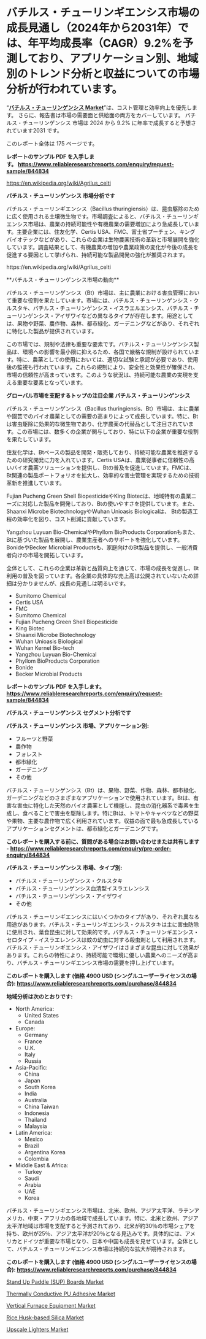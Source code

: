 <p><h1>バチルス・チューリンギエンシス市場の成長見通し（2024年から2031年）では、年平均成長率（CAGR）9.2%を予測しており、アプリケーション別、地域別のトレンド分析と収益についての市場分析が行われています。</h1></p><p>&ldquo;<strong><a href="https://www.reliableresearchreports.com/bacillus-thuringiensis-r844834?utm_campaign=107&utm_medium=9&utm_source=Github&utm_content=ia&utm_term=13102024&utm_id=bacillus-thuringiensis">バチルス・チューリンゲンシス Market</a></strong>&rdquo;は、コスト管理と効率向上を優先します。 さらに、報告書は市場の需要面と供給面の両方をカバーしています。 バチルス・チューリンゲンシス 市場は 2024 から 9.2% に年率で成長すると予想されています2031 です。</p>
<p>このレポート全体は 175 ページです。</p>
<p><strong>レポートのサンプル PDF を入手します。&nbsp;<a href="https://www.reliableresearchreports.com/enquiry/request-sample/844834?utm_campaign=107&utm_medium=9&utm_source=Github&utm_content=ia&utm_term=13102024&utm_id=bacillus-thuringiensis">https://www.reliableresearchreports.com/enquiry/request-sample/844834</a></strong></p>
<p><a href="https://en.wikipedia.org/wiki/Agrilus_celti?utm_campaign=107&utm_medium=9&utm_source=Github&utm_content=ia&utm_term=13102024&utm_id=bacillus-thuringiensis">https://en.wikipedia.org/wiki/Agrilus_celti</a></p>
<p><strong>バチルス・チューリンゲンシス 市場分析です</strong></p>
<p><p>バチルス・チューリンギエンシス（Bacillus thuringiensis）は、昆虫駆除のために広く使用される土壌微生物です。市場調査によると、バチルス・チューリンギエンシス市場は、農業の持続可能性や有機農業の需要増加により急成長しています。主要企業には、住友化学、Certis USA、FMC、富士省プーチェン、キングバイオテックなどがあり、これらの企業は生物農薬技術の革新と市場展開を強化しています。調査結果として、有機農業の増加や農業政策の変化が今後の成長を促進する要因として挙げられ、持続可能な製品開発の強化が推奨されます。</p></p>
<p>https://en.wikipedia.org/wiki/Agrilus_celti</p>
<p><p>**バチルス・チューリンゲンシス市場の動向**</p><p>バチルス・チューリンゲンシス（Bt）市場は、主に農業における害虫管理において重要な役割を果たしています。市場には、バチルス・チューリンゲンシス・クルスタキ、バチルス・チューリンゲンシス・イスラエルエンシス、バチルス・チューリンゲンシス・アイザワイなどの異なるタイプが存在します。用途としては、果物や野菜、農作物、森林、都市緑化、ガーデニングなどがあり、それぞれに特化した製品が提供されています。</p><p>この市場では、規制や法律も重要な要素です。バチルス・チューリンゲンシス製品は、環境への影響を最小限に抑えるため、各国で厳格な規制が設けられています。特に、農薬としての使用においては、適切な試験と承認が必要であり、使用後の監視も行われています。これらの規制により、安全性と効果性が確保され、市場の信頼性が高まっています。このような状況は、持続可能な農業の実現を支える重要な要素となっています。</p></p>
<p><strong>グローバル市場を支配するトップの注目企業 バチルス・チューリンゲンシス</strong></p>
<p><p>バチルス・チューリンゲンシス（Bacillus thuringiensis、Bt）市場は、主に農業や園芸でのバイオ農薬としての需要の高まりによって成長しています。特に、Btは害虫駆除に効果的な微生物であり、化学農薬の代替品として注目されています。この市場には、数多くの企業が関与しており、特に以下の企業が重要な役割を果たしています。</p><p>住友化学は、Btベースの製品を開発・販売しており、持続可能な農業を推進するための研究開発に力を入れています。Certis USAは、農業従事者に信頼性の高いバイオ農薬ソリューションを提供し、Btの普及を促進しています。FMCは、Bt関連の製品ポートフォリオを拡大し、効率的な害虫管理を実現するための技術革新を推進しています。</p><p>Fujian Pucheng Green Shell BiopesticideやKing Biotecは、地域特有の農業ニーズに対応した製品を開発しており、Btの使いやすさを提供しています。また、Shaanxi Microbe BiotechnologyやWuhan Unioasis Biologicalは、 Btの製造工程の効率化を図り、コスト削減に貢献しています。</p><p>Yangzhou Luyuan Bio-ChemicalやPhyllom BioProducts Corporationもまた、Btに基づいた製品を展開し、農業生産者へのサポートを強化しています。BonideやBecker Microbial Productsも、家庭向けのBt製品を提供し、一般消費者向けの市場を開拓しています。</p><p>全体として、これらの企業は革新と品質向上を通じて、市場の成長を促進し、Bt利用の普及を図っています。各企業の具体的な売上高は公開されていないため詳細は分かりませんが、成長の見通しは明るいです。</p></p>
<p><ul><li>Sumitomo Chemical</li><li>Certis USA</li><li>FMC</li><li>Sumitomo Chemical</li><li>Fujian Pucheng Green Shell Biopesticide</li><li>King Biotec</li><li>Shaanxi Microbe Biotechnology</li><li>Wuhan Unioasis Biological</li><li>Wuhan Kernel Bio-tech</li><li>Yangzhou Luyuan Bio-Chemical</li><li>Phyllom BioProducts Corporation</li><li>Bonide</li><li>Becker Microbial Products</li></ul></p>
<p><strong>レポートのサンプル PDF を入手します。 <a href="https://www.reliableresearchreports.com/enquiry/request-sample/844834?utm_campaign=107&utm_medium=9&utm_source=Github&utm_content=ia&utm_term=13102024&utm_id=bacillus-thuringiensis">https://www.reliableresearchreports.com/enquiry/request-sample/844834</a></strong></p>
<p><strong>バチルス・チューリンゲンシス セグメント分析です</strong></p>
<p><strong>バチルス・チューリンゲンシス 市場、アプリケーション別:</strong></p>
<p><ul><li>フルーツと野菜</li><li>農作物</li><li>フォレスト</li><li>都市緑化</li><li>ガーデニング</li><li>その他</li></ul></p>
<p><p>バチルス・チューリンゲンシス（Bt）は、果物、野菜、作物、森林、都市緑化、ガーデニングなどのさまざまなアプリケーションで使用されています。Btは、有害な害虫に特化した天然のバイオ農薬として機能し、昆虫の消化器系で毒素を生成し、食べることで害虫を駆除します。特にBtは、トマトやキャベツなどの野菜や果物、主要な農作物で広く利用されています。収益の面で最も急成長しているアプリケーションセグメントは、都市緑化とガーデニングです。</p></p>
<p><strong>このレポートを購入する前に、質問がある場合はお問い合わせまたは共有します - <a href="https://www.reliableresearchreports.com/enquiry/pre-order-enquiry/844834?utm_campaign=107&utm_medium=9&utm_source=Github&utm_content=ia&utm_term=13102024&utm_id=bacillus-thuringiensis">https://www.reliableresearchreports.com/enquiry/pre-order-enquiry/844834</a></strong></p>
<p><strong>バチルス・チューリンゲンシス 市場、タイプ別:</strong></p>
<p><ul><li>バチルス・チューリンゲンシス・クルスタキ</li><li>バチルス・チューリンゲンシス血清型イスラエレンシス</li><li>バチルス・チューリンゲンシス・アイザワイ</li><li>その他</li></ul></p>
<p><p>バチルス・チューリンギエンシスにはいくつかのタイプがあり、それぞれ異なる用途があります。バチルス・チューリンギエンシス・クルスタキは主に害虫防除に使用され、葉食昆虫に対して効果的です。バチルス・チューリンギエンシス・セロタイプ・イスラエレンシスは蚊の幼虫に対する殺虫剤として利用されます。バチルス・チューリンギエンシス・アイザワイはさまざまな昆虫に対して効果があります。これらの特性により、持続可能で環境に優しい農業へのニーズが高まり、バチルス・チューリンギエンシス市場の需要を押し上げています。</p></p>
<p><strong>このレポートを購入します (価格 4900 USD (シングルユーザーライセンスの場合): <a href="https://www.reliableresearchreports.com/purchase/844834?utm_campaign=107&utm_medium=9&utm_source=Github&utm_content=ia&utm_term=13102024&utm_id=bacillus-thuringiensis">https://www.reliableresearchreports.com/purchase/844834</a></strong></p>
<p><strong>地域分析は次のとおりです:</strong></p>
<p><ul>
    <li>
        North America:
        <ul>
            <li>United States</li>
            <li>Canada</li>
        </ul>
    </li>
    <li>
        Europe:
        <ul>
            <li>Germany</li>
            <li>France</li>
            <li>U.K.</li>
            <li>Italy</li>
            <li>Russia</li>
        </ul>
    </li>
    <li>
        Asia-Pacific:
        <ul>
            <li>China</li>
            <li>Japan</li>
            <li>South Korea</li>
            <li>India</li>
            <li>Australia</li>
            <li>China Taiwan</li>
            <li>Indonesia</li>
            <li>Thailand</li>
            <li>Malaysia</li>
        </ul>
    </li>
    <li>
        Latin America:
        <ul>
            <li>Mexico</li>
            <li>Brazil</li>
            <li>Argentina Korea</li>
            <li>Colombia</li>
        </ul>
    </li>
    <li>
        Middle East & Africa:
        <ul>
            <li>Turkey</li>
            <li>Saudi</li>
            <li>Arabia</li>
            <li>UAE</li>
            <li>Korea</li>
        </ul>
    </li>
    </ul></p>
<p><p>バチルス・チューリンギエンシス市場は、北米、欧州、アジア太平洋、ラテンアメリカ、中東・アフリカの各地域で成長しています。特に、北米と欧州、アジア太平洋地域は市場を支配すると予測されており、北米が約30％の市場シェアを持ち、欧州が25％、アジア太平洋が20％となる見込みです。具体的には、アメリカとドイツが重要な市場となり、日本や中国も成長を見せています。全体として、バチルス・チューリンギエンシス市場は持続的な拡大が期待されます。</p></p>
<p><strong>このレポートを購入します (価格 4900 USD (シングルユーザーライセンスの場合): <a href="https://www.reliableresearchreports.com/purchase/844834?utm_campaign=107&utm_medium=9&utm_source=Github&utm_content=ia&utm_term=13102024&utm_id=bacillus-thuringiensis">https://www.reliableresearchreports.com/purchase/844834</a></strong></p>
<p><p><a href="https://github.com/jennyt6m/Market-Research-Report-List-1/blob/main/stand-up-paddle-sup-boards-market.md?utm_campaign=107&utm_medium=9&utm_source=Github&utm_content=ia&utm_term=13102024&utm_id=bacillus-thuringiensis">Stand Up Paddle (SUP) Boards Market</a></p><p><a href="https://www.linkedin.com/pulse/thermally-conductive-pu-adhesive-market-penetration-fdnxf?utm_campaign=107&utm_medium=9&utm_source=Github&utm_content=ia&utm_term=13102024&utm_id=bacillus-thuringiensis">Thermally Conductive PU Adhesive Market</a></p><p><a href="https://www.linkedin.com/pulse/vertic-bestion-research-ahjbc?utm_campaign=107&utm_medium=9&utm_source=Github&utm_content=ia&utm_term=13102024&utm_id=bacillus-thuringiensis">Vertical Furnace Equipment Market</a></p><p><a href="https://www.linkedin.com/pulse/insights-rice-husk-based-silica-market-size-which-od1jc?utm_campaign=107&utm_medium=9&utm_source=Github&utm_content=ia&utm_term=13102024&utm_id=bacillus-thuringiensis">Rice Husk-based Silica Market</a></p><p><a href="https://github.com/ChristianClark406/Market-Research-Report-List-1/blob/main/upscale-lighters-market.md?utm_campaign=107&utm_medium=9&utm_source=Github&utm_content=ia&utm_term=13102024&utm_id=bacillus-thuringiensis">Upscale Lighters Market</a></p></p>